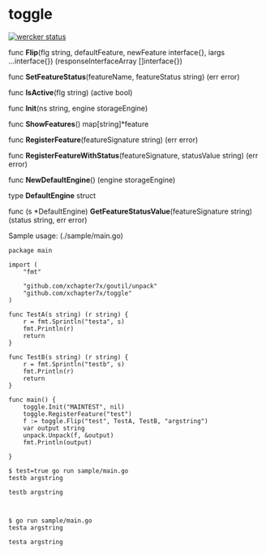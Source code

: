 toggle
======

[![wercker status](https://app.wercker.com/status/9c11e691895a9782a234fcc9bb313819/m "wercker status")](https://app.wercker.com/project/bykey/9c11e691895a9782a234fcc9bb313819)


func **Flip**(flg string, defaultFeature, newFeature interface{}, iargs ...interface{}) (responseInterfaceArray []interface{})

func **SetFeatureStatus**(featureName, featureStatus string) (err error)

func **IsActive**(flg string) (active bool)

func **Init**(ns string, engine storageEngine)

func **ShowFeatures**() map[string]*feature

func **RegisterFeature**(featureSignature string) (err error)

func **RegisterFeatureWithStatus**(featureSignature, statusValue string) (err error)

func **NewDefaultEngine**() (engine storageEngine)



type **DefaultEngine** struct

func (s \*DefaultEngine) **GetFeatureStatusValue**(featureSignature string) (status string, err error)


Sample usage:
(./sample/main.go)
```
package main

import (
	"fmt"

	"github.com/xchapter7x/goutil/unpack"
	"github.com/xchapter7x/toggle"
)

func TestA(s string) (r string) {
	r = fmt.Sprintln("testa", s)
	fmt.Println(r)
	return
}

func TestB(s string) (r string) {
	r = fmt.Sprintln("testb", s)
	fmt.Println(r)
	return
}

func main() {
	toggle.Init("MAINTEST", nil)
	toggle.RegisterFeature("test")
	f := toggle.Flip("test", TestA, TestB, "argstring")
	var output string
	unpack.Unpack(f, &output)
	fmt.Println(output)

}
```


```
$ test=true go run sample/main.go
testb argstring

testb argstring



$ go run sample/main.go
testa argstring

testa argstring
```

